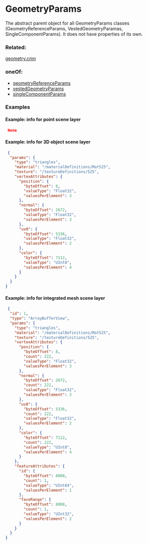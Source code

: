 # GeometryParams

The abstract parent object for all GeometryParams classes (GeometryReferenceParams, VestedGeometryParamas, SingleComponentParams). It does not have properties of its own.

### Related:

[geometry.cmn](geometry.cmn.md)
### oneOf:

- [geometryReferenceParams](geometryReferenceParams.cmn.md)
- [vestedGeometryParams](vestedGeometryParams.cmn.md)
- [singleComponentParams](singleComponentParams.cmn.md)


### Examples 

#### Example: info for point scene layer 

```json
 None 
```

#### Example:  info for 3D object scene layer 

```json
 {
  "params": {
    "type": "triangles",
    "material": "/materialDefinitions/Mat525",
    "texture": "/textureDefinitions/525",
    "vertexAttributes": {
      "position": {
        "byteOffset": 8,
        "valueType": "Float32",
        "valuesPerElement": 3
      },
      "normal": {
        "byteOffset": 2672,
        "valueType": "Float32",
        "valuesPerElement": 3
      },
      "uv0": {
        "byteOffset": 5336,
        "valueType": "Float32",
        "valuesPerElement": 2
      },
      "color": {
        "byteOffset": 7112,
        "valueType": "UInt8",
        "valuesPerElement": 4
      }
    }
  }
} 
```

#### Example:  info for integrated mesh scene layer 

```json
 {
  "id": 1,
  "type": "ArrayBufferView",
  "params": {
    "type": "triangles",
    "material": "/materialDefinitions/Mat525",
    "texture": "/textureDefinitions/525",
    "vertexAttributes": {
      "position": {
        "byteOffset": 8,
        "count": 222,
        "valueType": "Float32",
        "valuesPerElement": 3
      },
      "normal": {
        "byteOffset": 2672,
        "count": 222,
        "valueType": "Float32",
        "valuesPerElement": 3
      },
      "uv0": {
        "byteOffset": 5336,
        "count": 222,
        "valueType": "Float32",
        "valuesPerElement": 2
      },
      "color": {
        "byteOffset": 7112,
        "count": 222,
        "valueType": "UInt8",
        "valuesPerElement": 4
      }
    },
    "featureAttributes": {
      "id": {
        "byteOffset": 8000,
        "count": 1,
        "valueType": "UInt64",
        "valuesPerElement": 1
      },
      "faceRange": {
        "byteOffset": 8008,
        "count": 1,
        "valueType": "UInt32",
        "valuesPerElement": 2
      }
    }
  }
} 
```


